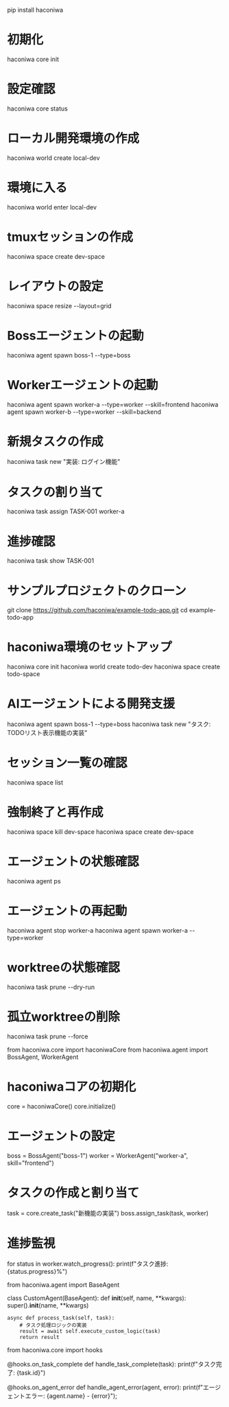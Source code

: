 pip install haconiwa

# 初期化
haconiwa core init

# 設定確認
haconiwa core status

# ローカル開発環境の作成
haconiwa world create local-dev

# 環境に入る
haconiwa world enter local-dev

# tmuxセッションの作成
haconiwa space create dev-space

# レイアウトの設定
haconiwa space resize --layout=grid

# Bossエージェントの起動
haconiwa agent spawn boss-1 --type=boss

# Workerエージェントの起動
haconiwa agent spawn worker-a --type=worker --skill=frontend
haconiwa agent spawn worker-b --type=worker --skill=backend

# 新規タスクの作成
haconiwa task new "実装: ログイン機能"

# タスクの割り当て
haconiwa task assign TASK-001 worker-a

# 進捗確認
haconiwa task show TASK-001

# サンプルプロジェクトのクローン
git clone https://github.com/haconiwa/example-todo-app.git
cd example-todo-app

# haconiwa環境のセットアップ
haconiwa core init
haconiwa world create todo-dev
haconiwa space create todo-space

# AIエージェントによる開発支援
haconiwa agent spawn boss-1 --type=boss
haconiwa task new "タスク: TODOリスト表示機能の実装"

# セッション一覧の確認
haconiwa space list

# 強制終了と再作成
haconiwa space kill dev-space
haconiwa space create dev-space

# エージェントの状態確認
haconiwa agent ps

# エージェントの再起動
haconiwa agent stop worker-a
haconiwa agent spawn worker-a --type=worker

# worktreeの状態確認
haconiwa task prune --dry-run

# 孤立worktreeの削除
haconiwa task prune --force

from haconiwa.core import haconiwaCore
from haconiwa.agent import BossAgent, WorkerAgent

# haconiwaコアの初期化
core = haconiwaCore()
core.initialize()

# エージェントの設定
boss = BossAgent("boss-1")
worker = WorkerAgent("worker-a", skill="frontend")

# タスクの作成と割り当て
task = core.create_task("新機能の実装")
boss.assign_task(task, worker)

# 進捗監視
for status in worker.watch_progress():
    print(f"タスク進捗: {status.progress}%")

from haconiwa.agent import BaseAgent

class CustomAgent(BaseAgent):
    def __init__(self, name, **kwargs):
        super().__init__(name, **kwargs)
        
    async def process_task(self, task):
        # タスク処理ロジックの実装
        result = await self.execute_custom_logic(task)
        return result

from haconiwa.core import hooks

@hooks.on_task_complete
def handle_task_complete(task):
    print(f"タスク完了: {task.id}")
    
@hooks.on_agent_error
def handle_agent_error(agent, error):
    print(f"エージェントエラー: {agent.name} - {error}");